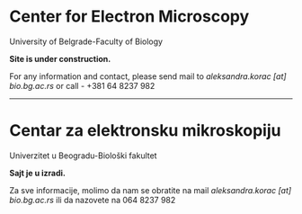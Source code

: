 # Center for Electron Microscopy
University of Belgrade-Faculty of Biology


**Site is under construction.**

For any information and contact, please send mail to _aleksandra.korac [at] bio.bg.ac.rs_ or call - +381 64 8237 982

----

# Centar za elektronsku mikroskopiju
Univerzitet u Beogradu-Biološki fakultet

**Sajt je u izradi.**

Za sve informacije, molimo da nam se obratite na mail _aleksandra.korac [at] bio.bg.ac.rs_ ili da nazovete na 064 8237 982

